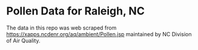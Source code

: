 # Pollen Data for Raleigh, NC

The data in this repo was web scraped from https://xapps.ncdenr.org/aq/ambient/Pollen.jsp maintained by NC Division of Air Quality.
